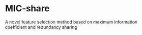 # MIC-share
A novel feature selection method based on maximum information coefficient and redundancy sharing
